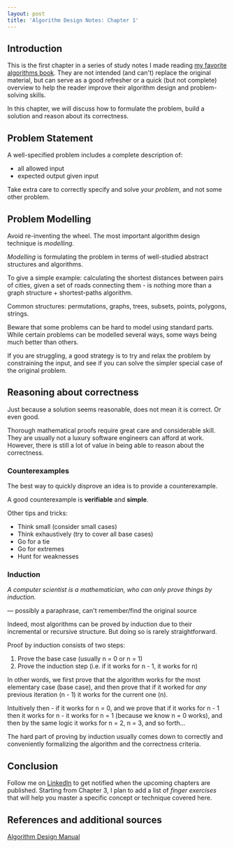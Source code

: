 ```yaml
---
layout: post
title: 'Algorithm Design Notes: Chapter 1'
---
```

## Introduction
This is the first chapter in a series of study notes I made reading [my favorite algorithms book](https://www.algorist.com/). They are not intended (and can't) replace the original material, but can serve as a good refresher or a quick (but not complete) overview to help the reader improve their algorithm design and problem-solving skills.

In this chapter, we will discuss how to formulate the problem, build a solution and reason about its correctness.

## Problem Statement
A well-specified problem includes a complete description of:
- all allowed input
- expected output given input

Take extra care to correctly specify and solve *your problem*, and not some other problem.

## Problem Modelling
Avoid re-inventing the wheel. The most important algorithm design technique is *modelling*.

*Modelling* is formulating the problem in terms of well-studied abstract structures and algorithms.

To give a simple example: calculating the shortest distances between pairs of cities, given a set of roads connecting them - is nothing more than a graph structure + shortest-paths algorithm.

Common structures: permutations, graphs, trees, subsets, points, polygons, strings.

Beware that some problems can be hard to model using standard parts. While certain problems can be modelled several ways, some ways being much better than others.

If you are struggling, a good strategy is to try and relax the problem by constraining the input, and see if you can solve the simpler special case of the original problem.

## Reasoning about correctness
Just because a solution seems reasonable, does not mean it is correct. Or even good.

Thorough mathematical proofs require great care and considerable skill. They are usually not a luxury software engineers can afford at work. However, there is still a lot of value in being able to reason about the correctness.

### Counterexamples
The best way to quickly disprove an idea is to provide a counterexample.

A good counterexample is **verifiable** and **simple**.

Other tips and tricks:
- Think small (consider small cases)
- Think exhaustively (try to cover all base cases)
- Go for a tie
- Go for extremes
- Hunt for weaknesses

### Induction
*A computer scientist is a mathematician, who can only prove things by induction.*

— possibly a paraphrase, can't remember/find the original source

Indeed, most algorithms can be proved by induction due to their incremental or recursive structure. But doing so is rarely straightforward.

Proof by induction consists of two steps:
1. Prove the base case (usually n = 0 or n = 1)
2. Prove the induction step (i.e. if it works for n - 1, it works for n)

In other words, we first prove that the algorithm works for the most elementary case (base case), and then prove that if it worked for *any* previous iteration (n - 1) it works for the current one (n).

Intuitively then - if it works for n = 0, and we prove that if it works for n - 1 then it works for n - it works for n = 1 (because we know n = 0 works), and then by the same logic it works for n = 2, n = 3, and so forth...

The hard part of proving by induction usually comes down to correctly and conveniently formalizing the algorithm and the correctness criteria.

## Conclusion
Follow me on [LinkedIn](https://www.linkedin.com/in/ravilgasanov/) to get notified when the upcoming chapters are published. Starting from Chapter 3, I plan to add a list of *finger exercises* that will help you master a specific concept or technique covered here.

## References and additional sources
[Algorithm Design Manual](https://www.algorist.com/)